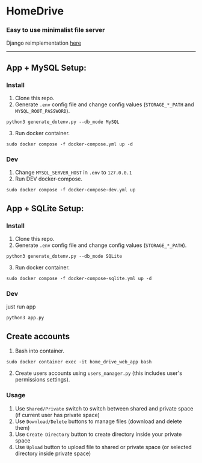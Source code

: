 # HomeDrive
### Easy to use minimalist file server

Django reimplementation [here](https://github.com/zNitche/IO)

---
## App + MySQL Setup:
### Install
1. Clone this repo.
2. Generate `.env` config file and change config values (`STORAGE_*_PATH` and `MYSQL_ROOT_PASSWORD`).
```
python3 generate_dotenv.py --db_mode MySQL
```
3. Run docker container.
```
sudo docker compose -f docker-compose.yml up -d
```

### Dev
1. Change `MYSQL_SERVER_HOST` in `.env` to `127.0.0.1`
2. Run DEV docker-compose.
```
sudo docker compose -f docker-compose-dev.yml up
```

## App + SQLite Setup:
### Install
1. Clone this repo.
2. Generate `.env` config file and change config values (`STORAGE_*_PATH`).
```
python3 generate_dotenv.py --db_mode SQLite
```
3. Run docker container.
```
sudo docker compose -f docker-compose-sqlite.yml up -d
```

### Dev
just run app
```
python3 app.py
```

## Create accounts
1. Bash into container.
```
sudo docker container exec -it home_drive_web_app bash
```
2. Create users accounts using `users_manager.py` (this includes user's permissions settings).


### Usage
1. Use `Shared/Private` switch to switch between shared and private space (if current user has private space)
2. Use `Download/Delete` buttons to manage files (download and delete them)
3. Use `Create Directory` button to create directory inside your private space
4. Use `Upload` button to upload file to shared or private space (or selected directory inside private space)
